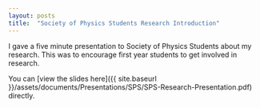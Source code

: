 ```yaml
---
layout: posts
title:  "Society of Physics Students Research Introduction"
---
```



I gave a five minute presentation to Society of Physics Students about my research. This was to encourage first year students to get involved in research.

You can [view the slides here]({{ site.baseurl }}/assets/documents/Presentations/SPS/SPS-Research-Presentation.pdf) directly.
